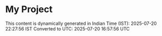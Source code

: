 # My Project

This content is dynamically generated in Indian Time (IST): 2025-07-20 22:27:56 IST
Converted to UTC: 2025-07-20 16:57:56 UTC
